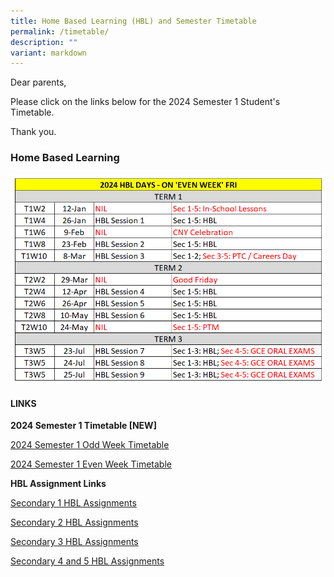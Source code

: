 ```yaml
---
title: Home Based Learning (HBL) and Semester Timetable
permalink: /timetable/
description: ""
variant: markdown
---
```

Dear parents,

Please click on the links below for the 2024 Semester 1 Student's Timetable.

Thank you.

### **Home Based Learning**

![](/images/HBL/2024_HBL.PNG)


#### **LINKS**

**2024 Semester  1 Timetable [NEW]**

[2024 Semester 1 Odd Week Timetable](/files/Timetable/2024_Semester_1_Timetable__Class__Odd_Week__12_Jan_wSRP_HBL.pdf)

[2024 Semester 1 Even Week Timetable](/files/Timetable/2024_Semester_1_Timetable__Class__Even_Week__12_Jan_wSRP_HBL.pdf)




**HBL Assignment Links**



[Secondary 1 HBL Assignments](http://tinyurl.com/MSS2024Sec1HBLCCP-StudentView)

[Secondary 2 HBL Assignments](http://tinyurl.com/MSS2024Sec2HBLCCP-StudentView)


[Secondary 3 HBL Assignments](http://tinyurl.com/MSS2024Sec3HBLCCP-StudentView)

[Secondary 4 and 5 HBL Assignments](http://tinyurl.com/MSS2024Sec45HBLCCP-StudentView)